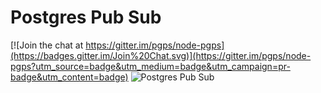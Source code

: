 # Postgres Pub Sub

[![Join the chat at https://gitter.im/pgps/node-pgps](https://badges.gitter.im/Join%20Chat.svg)](https://gitter.im/pgps/node-pgps?utm_source=badge&utm_medium=badge&utm_campaign=pr-badge&utm_content=badge)
![Postgres Pub Sub](https://s3.amazonaws.com/ghpgps/logo.png)
